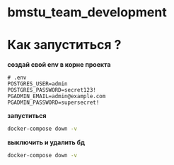 # bmstu_team_development

# Как запуститься ? 

**создай свой env в корне проекта**

```env
# .env
POSTGRES_USER=admin
POSTGRES_PASSWORD=secret123!
PGADMIN_EMAIL=admin@example.com
PGADMIN_PASSWORD=supersecret!
```

**запуститься** 
```bash 
docker-compose down -v
```

**выключить и удалить бд**
```bash 
docker-compose down -v
```

